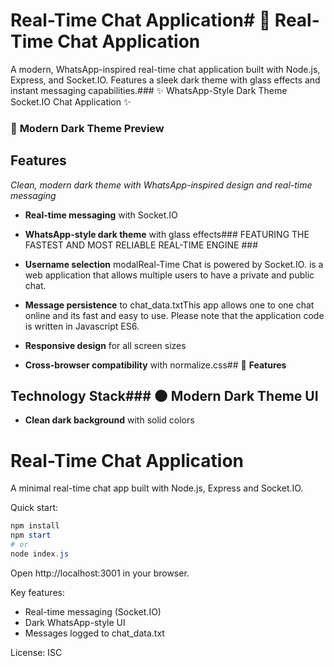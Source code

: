 # Real-Time Chat Application# 💬 Real-Time Chat Application



A modern, WhatsApp-inspired real-time chat application built with Node.js, Express, and Socket.IO. Features a sleek dark theme with glass effects and instant messaging capabilities.### ✨ WhatsApp-Style Dark Theme Socket.IO Chat Application ✨


### 🎨 **Modern Dark Theme Preview**

## Features

*Clean, modern dark theme with WhatsApp-inspired design and real-time messaging*

- **Real-time messaging** with Socket.IO

- **WhatsApp-style dark theme** with glass effects### FEATURING THE FASTEST AND MOST RELIABLE REAL-TIME ENGINE ###

- **Username selection** modalReal-Time Chat is powered by Socket.IO. is a web application that allows multiple users to have a private and public chat.

- **Message persistence** to chat_data.txtThis app allows one to one chat online and its fast and easy to use. Please note that the application code is written in Javascript ES6.

- **Responsive design** for all screen sizes

- **Cross-browser compatibility** with normalize.css## 🚀 **Features**



## Technology Stack### 🌑 **Modern Dark Theme UI**

- **Clean dark background** with solid colors
# Real-Time Chat Application

A minimal real-time chat app built with Node.js, Express and Socket.IO.

Quick start:

```powershell
npm install
npm start
# or
node index.js
```

Open http://localhost:3001 in your browser.

Key features:
- Real-time messaging (Socket.IO)
- Dark WhatsApp-style UI
- Messages logged to chat_data.txt

License: ISC
